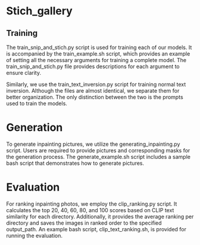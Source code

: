 # Stich_gallery
## Training
The train_snip_and_stich.py script is used for training each of our models. It is accompanied by the train_example.sh script, which provides
an example of setting all the necessary arguments for training a complete model. The train_snip_and_stich.py file provides descriptions for each argument to ensure clarity.

Similarly, we use the train_text_inversion.py script for training normal text inversion. Although the files are almost identical, we separate them for better organization. The only distinction between the two is the prompts used to train the models.

# Generation
To generate inpainting pictures, we utilize the generating_inpainting.py script. Users are required to provide pictures and corresponding masks for the generation process. The generate_example.sh script includes a sample bash script that demonstrates how to generate pictures.

# Evaluation
For ranking inpainting photos, we employ the clip_ranking.py script. It calculates the top 20, 40, 60, 80, and 100 scores based on CLIP text similarity for each directory. Additionally, it provides the average ranking per directory and saves the images in ranked order to the specified output_path. An example bash script, clip_text_ranking.sh, is provided for running the evaluation.